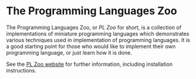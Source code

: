 # The Programming Languages Zoo

The Programming Languages Zoo, or *PL Zoo* for short, is a collection of implementations
of miniature programming languages which demonstrates various techniques used in
implementation of programming languages. It is a good starting point for those who would
like to implement their own programming language, or just learn how it is done.

See the [PL Zoo website](http://plzoo.andrej.com/) for further information, including
installation instructions.
